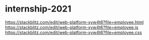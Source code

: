 # internship-2021 
https://stackblitz.com/edit/web-platform-xyw4t6?file=employee.html
https://stackblitz.com/edit/web-platform-xyw4t6?file=employee.js
https://stackblitz.com/edit/web-platform-xyw4t6?file=employee.css
